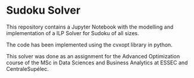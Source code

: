 # Sudoku Solver

This repository contains a Jupyter Notebook with the modelling and implementation of a ILP Solver for Sudoku of all sizes.

The code has been implemented using the cvxopt library in python.
 
This solver was done as an assignment for the Advanced Optimization course of the MSc in Data Sciences and Business Analytics at ESSEC and CentraleSupélec.
